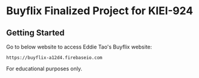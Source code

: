 # Buyflix Finalized Project for KIEI-924

## Getting Started

Go to below website to access Eddie Tao's Buyflix website:

```
https://buyflix-a12d4.firebaseio.com
```

For educational purposes only.
